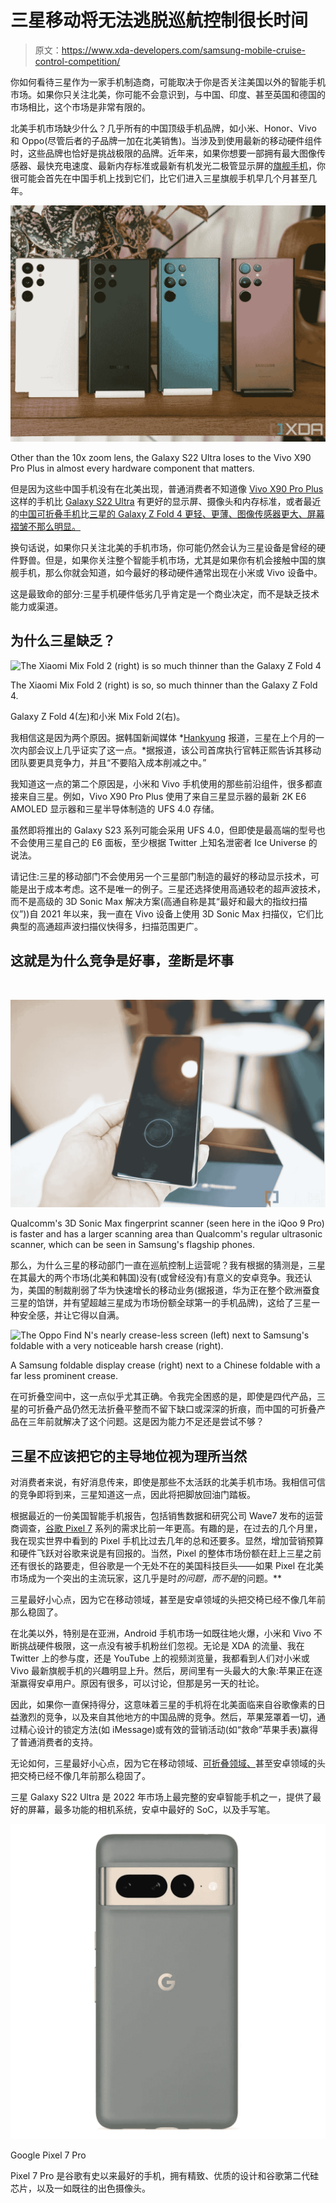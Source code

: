 # 三星移动将无法逃脱巡航控制很长时间

> 原文：<https://www.xda-developers.com/samsung-mobile-cruise-control-competition/>

你如何看待三星作为一家手机制造商，可能取决于你是否关注美国以外的智能手机市场。如果你只关注北美，你可能不会意识到，与中国、印度、甚至英国和德国的市场相比，这个市场是非常有限的。

北美手机市场缺少什么？几乎所有的中国顶级手机品牌，如小米、Honor、Vivo 和 Oppo(尽管后者的子品牌一加在北美销售)。当涉及到使用最新的移动硬件组件时，这些品牌也恰好是挑战极限的品牌。近年来，如果你想要一部拥有最大图像传感器、最快充电速度、最新内存标准或最新有机发光二极管显示屏的[旗舰手机](https://www.xda-developers.com/best-android-phones/)，你很可能会首先在中国手机上找到它们，比它们进入三星旗舰手机早几个月甚至几年。

 <picture>![galaxy s22 ultra](img/70f31514a7fd1a17dcac763c2b43f058.png)</picture> 

Other than the 10x zoom lens, the Galaxy S22 Ultra loses to the Vivo X90 Pro Plus in almost every hardware component that matters. 

但是因为这些中国手机没有在北美出现，普通消费者不知道像 [Vivo X90 Pro Plus](https://www.xda-developers.com/vivo-x90-pro-plus-review/) 这样的手机比 [Galaxy S22 Ultra](https://www.xda-developers.com/samsung-galaxy-s22-ultra-review/) 有更好的显示屏、摄像头和内存标准，或者最近的[中国可折叠手机](https://www.xda-developers.com/best-foldable-phones/)比[三星的 Galaxy Z Fold 4 更轻、更薄、图像传感器更大、屏幕褶皱不那么明显。](https://www.xda-developers.com/samsung-galaxy-z-fold-4-review/)

换句话说，如果你只关注北美的手机市场，你可能仍然会认为三星设备是曾经的硬件野兽。但是，如果你关注整个智能手机市场，尤其是如果你有机会接触中国的旗舰手机，那么你就会知道，如今最好的移动硬件通常出现在小米或 Vivo 设备中。

这是最致命的部分:三星手机硬件低劣几乎肯定是一个商业决定，而不是缺乏技术能力或渠道。

## 为什么三星缺乏？

 <picture>![The Xiaomi Mix Fold 2 (right) is so much thinner than the Galaxy Z Fold 4](img/f4adf7e3557b8caa737bc729310b8545.png)</picture> 

The Xiaomi Mix Fold 2 (right) is so, so much thinner than the Galaxy Z Fold 4. 

Galaxy Z Fold 4(左)和小米 Mix Fold 2(右)。

我相信这是因为两个原因。据韩国新闻媒体 *[Hankyung](https://www.hankyung.com/it/article/2022121591901) 报道，三星在上个月的一次内部会议上几乎证实了这一点。*据报道，该公司首席执行官韩正熙告诉其移动团队要更具竞争力，并且“不要陷入成本削减之中。”

我知道这一点的第二个原因是，小米和 Vivo 手机使用的那些前沿组件，很多都直接来自三星。例如，Vivo X90 Pro Plus 使用了来自三星显示器的最新 2K E6 AMOLED 显示器和三星半导体制造的 UFS 4.0 存储。

虽然即将推出的 Galaxy S23 系列可能会采用 UFS 4.0，但即使是最高端的型号也不会使用三星自己的 E6 面板，至少根据 Twitter 上知名泄密者 Ice Universe 的说法。

请记住:三星的移动部门不会使用另一个三星部门制造的最好的移动显示技术，可能是出于成本考虑。这不是唯一的例子。三星还选择使用高通较老的超声波技术，而不是高级的 3D Sonic Max 解决方案(高通自称是其“最好和最大的指纹扫描仪”))自 2021 年以来，我一直在 Vivo 设备上使用 3D Sonic Max 扫描仪，它们比典型的高通超声波扫描仪快得多，扫描范围更广。

## 这就是为什么竞争是好事，垄断是坏事

​​​​​​

 <picture>![3D Sonic Max](img/d533659aab1e8fc94fe47b60271fc28f.png)</picture> 

Qualcomm's 3D Sonic Max fingerprint scanner (seen here in the iQoo 9 Pro) is faster and has a larger scanning area than Qualcomm's regular ultrasonic scanner, which can be seen in Samsung's flagship phones. 

那么，为什么三星的移动部门一直在巡航控制上运营呢？我有根据的猜测是，三星在其最大的两个市场(北美和韩国)没有(或曾经没有)有意义的安卓竞争。我还认为，美国的制裁削弱了华为快速增长的移动业务(据报道，华为正在整个欧洲蚕食三星的馅饼，并有望超越三星成为市场份额全球第一的手机品牌)，这给了三星一种安全感，并让它得以自满。

 <picture>![The Oppo Find N's nearly crease-less screen (left) next to Samsung's foldable with a very noticeable harsh crease (right). ](img/da2eb31b45e5ca3e7edda6191b2c3ea1.png)</picture> 

A Samsung foldable display crease (right) next to a Chinese foldable with a far less prominent crease. 

在可折叠空间中，这一点似乎尤其正确。令我完全困惑的是，即使是四代产品，三星的可折叠产品仍然无法折叠平整而不留下缺口或深深的折痕，而中国的可折叠产品在三年前就解决了这个问题。这是因为能力不足还是尝试不够？

## 三星不应该把它的主导地位视为理所当然

对消费者来说，有好消息传来，即使是那些不太活跃的北美手机市场。我相信可信的竞争即将到来，三星知道这一点，因此将把脚放回油门踏板。

根据最近的一份美国智能手机报告，包括销售数据和研究公司 Wave7 发布的运营商调查，[谷歌 Pixel 7](https://www.xda-developers.com/google-pixel-7-review/) 系列的需求比前一年更高。有趣的是，在过去的几个月里，我在现实世界中看到的 Pixel 手机比过去几年的总和还要多。显然，增加营销预算和硬件飞跃对谷歌来说是有回报的。当然，Pixel 的整体市场份额在赶上三星之前还有很长的路要走，但谷歌是一个无处不在的美国科技巨头——如果 Pixel 在北美市场成为一个突出的主流玩家，这几乎是时*的问题，而不是*的问题。**

三星最好小心点，因为它在移动领域，甚至是安卓领域的头把交椅已经不像几年前那么稳固了。

在北美以外，特别是在亚洲，Android 手机市场一如既往地火爆，小米和 Vivo 不断挑战硬件极限，这一点没有被手机粉丝们忽视。无论是 XDA 的流量、我在 Twitter 上的参与度，还是 YouTube 上的视频浏览量，我都看到人们对小米或 Vivo 最新旗舰手机的兴趣明显上升。然后，房间里有一头最大的大象:苹果正在逐渐赢得安卓用户。原因有很多，可以讨论，但那是另一天的社论。

因此，如果你一直保持得分，这意味着三星的手机将在北美面临来自谷歌像素的日益激烈的竞争，以及来自其他地方的中国品牌的竞争。然后，苹果笼罩着一切，通过精心设计的锁定方法(如 iMessage)或有效的营销活动(如“救命”苹果手表)赢得了普通消费者的支持。

无论如何，三星最好小心点，因为它在移动领域、[可折叠领域、](https://www.xda-developers.com/samsung-needs-global-foldable-competition-editorial/)甚至安卓领域的头把交椅已经不像几年前那么稳固了。

三星 Galaxy S22 Ultra 是 2022 年市场上最完整的安卓智能手机之一，提供了最好的屏幕，最多功能的相机系统，安卓中最好的 SoC，以及手写笔。

 <picture>![The Pixel 7 Pro is Google's top-of-the-line flagship of the year, featuring the second-gen Tensor SoC, a 120Hz LTPO display, a telephoto sensor, and a bigger battery.](img/26bf32dcd1e54473d448d9be3b56170c.png)</picture> 

Google Pixel 7 Pro

Pixel 7 Pro 是谷歌有史以来最好的手机，拥有精致、优质的设计和谷歌第二代硅芯片，以及一如既往的出色摄像头。
